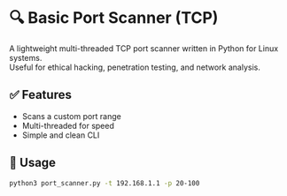 # 🔍 Basic Port Scanner (TCP)

A lightweight multi-threaded TCP port scanner written in Python for Linux systems.  
Useful for ethical hacking, penetration testing, and network analysis.

## ✅ Features

- Scans a custom port range
- Multi-threaded for speed
- Simple and clean CLI

## 🚀 Usage

```bash
python3 port_scanner.py -t 192.168.1.1 -p 20-100
